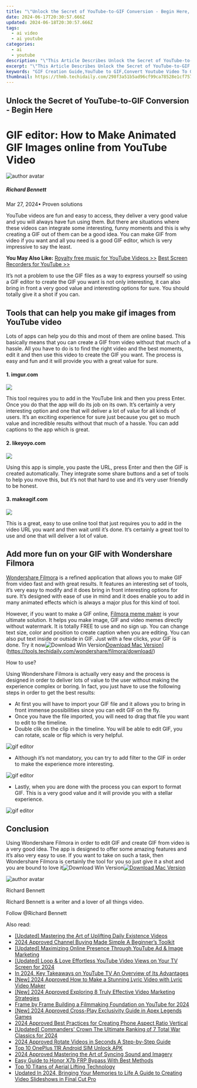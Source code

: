 ```yaml
---
title: "\"Unlock the Secret of YouTube-to-GIF Conversion - Begin Here, In 2024\""
date: 2024-06-17T20:30:57.666Z
updated: 2024-06-18T20:30:57.666Z
tags:
  - ai video
  - ai youtube
categories:
  - ai
  - youtube
description: "\"This Article Describes Unlock the Secret of YouTube-to-GIF Conversion - Begin Here, In 2024\""
excerpt: "\"This Article Describes Unlock the Secret of YouTube-to-GIF Conversion - Begin Here, In 2024\""
keywords: "GIF Creation Guide,YouTube to GIF,Convert Youtube Video To GIF,Unlock GIF Tutorials,Make GIF From Videos,Start GIF Conversion,Easy GIF Maker"
thumbnail: https://thmb.techidaily.com/298f3a51b5ad96cf99ca78528e1cf7576a8f7bf919402e8696c70895bc723b47.jpg
---
```


## Unlock the Secret of YouTube-to-GIF Conversion - Begin Here

# GIF editor: How to Make Animated GIF Images online from YouTube Video

![author avatar](https://images.wondershare.com/filmora/article-images/richard-bennett.jpg)

##### Richard Bennett

 Mar 27, 2024• Proven solutions

YouTube videos are fun and easy to access, they deliver a very good value and you will always have fun using them. But there are situations where these videos can integrate some interesting, funny moments and this is why creating a GIF out of them can be a good idea. You can make GIF from video if you want and all you need is a good GIF editor, which is very impressive to say the least.

**You May Also Like:**
[Royalty free music for YouTube Videos >>](https://tools.techidaily.com/wondershare/filmora/download/)
[Best Screen Recorders for YouTube >>](https://tools.techidaily.com/wondershare/filmora/download/)

It’s not a problem to use the GIF files as a way to express yourself so using a GIF editor to create the GIF you want is not only interesting, it can also bring in front a very good value and interesting options for sure. You should totally give it a shot if you can.

## Tools that can help you make gif images from YouTube video

Lots of apps can help you do this and most of them are online based. This basically means that you can create a GIF from video without that much of a hassle. All you have to do is to find the right video and the best moments, edit it and then use this video to create the GIF you want. The process is easy and fun and it will provide you with a great value for sure.

#### 1\. imgur.com

![](https://images.wondershare.com/filmora/article-images/imgur-video-to-gif.jpg)

This tool requires you to add in the YouTube link and then you press Enter. Once you do that the app will do its job on its own. It’s certainly a very interesting option and one that will deliver a lot of value for all kinds of users. It’s an exciting experience for sure just because you get so much value and incredible results without that much of a hassle. You can add captions to the app which is great.

#### 2\. likeyoyo.com

![](https://images.wondershare.com/filmora/article-images/likeyoyo-video-to-gif.jpg)

Using this app is simple, you paste the URL, press Enter and then the GIF is created automatically. They integrate some share buttons and a set of tools to help you move this, but it’s not that hard to use and it’s very user friendly to be honest.

#### 3\. makeagif.com

![](https://images.wondershare.com/filmora/article-images/makeagif-video-to-gif.jpg)

This is a great, easy to use online tool that just requires you to add in the video URL you want and then wait until it’s done. It’s certainly a great tool to use and one that will deliver a lot of value.

## Add more fun on your GIF with Wondershare Filmora

[Wondershare Filmora](https://tools.techidaily.com/wondershare/filmora/download/) is a refined application that allows you to make GIF from video fast and with great results. It features an interesting set of tools, it’s very easy to modify and it does bring in front interesting options for sure. It’s designed with ease of use in mind and it does enable you to add in many animated effects which is always a major plus for this kind of tool.

However, if you want to make a GIF online, [Filmora meme maker](https://tools.techidaily.com/wondershare/filmora/download/) is your ultimate solution. It helps you make image, GIF and video memes directly without watermark. It is totally FREE to use and no sign up. You can change text size, color and position to create caption when you are editing. You can also put text inside or outside in GIF. Just with a few clicks, your GIF is done. Try it now![![Download Win Version](https://images.wondershare.com/filmora/guide/download-btn-win.jpg)](https://tools.techidaily.com/wondershare/filmora/download/)[Download Mac Version](https://images.wondershare.com/filmora/guide/download-btn-mac.jpg)](https://tools.techidaily.com/wondershare/filmora/download/)

How to use?

Using Wondershare Filmora is actually very easy and the process is designed in order to deliver lots of value to the user without making the experience complex or boring. In fact, you just have to use the following steps in order to get the best results:

* At first you will have to import your GIF file and it allows you to bring in front immense possibilities since you can edit GIF on the fly.
* Once you have the file imported, you will need to drag that file you want to edit to the timeline.
* Double clik on the clip in the timeline. You will be able to edit GIF, you can rotate, scale or flip which is very helpful.

![gif editor](https://images.wondershare.com/filmora/article-images/video-editing-panel-win.jpg)

* Although it’s not mandatory, you can try to add filter to the GIF in order to make the experience more interesting.

![gif editor](https://images.wondershare.com/filmora/guide/filters-9-win.jpg)

* Lastly, when you are done with the process you can export to format GIF. This is a very good value and it will provide you with a stellar experience.

![gif editor](https://images.wondershare.com/filmora/article-images/export-video-9.jpg)

## Conclusion

Using Wondershare Filmora in order to edit GIF and create GIF from video is a very good idea. The app is designed to offer some amazing features and it’s also very easy to use. If you want to take on such a task, then Wondershare Filmora is certainly the tool for you so just give it a shot and you are bound to love it![![Download Win Version](https://images.wondershare.com/filmora/guide/download-btn-win.jpg)](https://tools.techidaily.com/wondershare/filmora/download/)[![Download Mac Version](https://images.wondershare.com/filmora/guide/download-btn-mac.jpg)](https://tools.techidaily.com/wondershare/filmora/download/)

![author avatar](https://images.wondershare.com/filmora/article-images/richard-bennett.jpg)

Richard Bennett

Richard Bennett is a writer and a lover of all things video.

Follow @Richard Bennett


<ins class="adsbygoogle"
     style="display:block"
     data-ad-format="autorelaxed"
     data-ad-client="ca-pub-7571918770474297"
     data-ad-slot="1223367746"></ins>



<ins class="adsbygoogle"
     style="display:block"
     data-ad-client="ca-pub-7571918770474297"
     data-ad-slot="8358498916"
     data-ad-format="auto"
     data-full-width-responsive="true"></ins>

<span class="atpl-alsoreadstyle">Also read:</span>
<div><ul>
<li><a href="https://youtube-lab.techidaily.com/ed-mastering-the-art-of-uplifting-daily-existence-videos/"><u>[Updated] Mastering the Art of Uplifting Daily Existence Videos</u></a></li>
<li><a href="https://youtube-lab.techidaily.com/approved-channel-buying-made-simple-a-beginners-toolkit/"><u>2024 Approved  Channel Buying Made Simple  A Beginner’s Toolkit</u></a></li>
<li><a href="https://youtube-lab.techidaily.com/ed-maximizing-online-presence-through-youtube-ad-and-image-marketing/"><u>[Updated] Maximizing Online Presence Through YouTube Ad & Image Marketing</u></a></li>
<li><a href="https://youtube-lab.techidaily.com/ed-loop-and-love-effortless-youtube-video-views-on-your-tv-screen-for-2024/"><u>[Updated] Loop & Love  Effortless YouTube Video Views on Your TV Screen for 2024</u></a></li>
<li><a href="https://youtube-lab.techidaily.com/24-key-takeaways-on-youtube-tv-an-overview-of-its-advantages/"><u>In 2024, Key Takeaways on YouTube TV  An Overview of Its Advantages</u></a></li>
<li><a href="https://youtube-lab.techidaily.com/024-approved-how-to-make-a-stunning-lyric-video-with-lyric-video-maker/"><u>[New] 2024 Approved  How to Make a Stunning Lyric Video with Lyric Video Maker</u></a></li>
<li><a href="https://youtube-lab.techidaily.com/024-approved-exploring-8-truly-effective-video-marketing-strategies/"><u>[New] 2024 Approved  Exploring 8 Truly Effective Video Marketing Strategies</u></a></li>
<li><a href="https://youtube-lab.techidaily.com/-by-frame-building-a-filmmaking-foundation-on-youtube-for-2024/"><u>Frame by Frame  Building a Filmmaking Foundation on YouTube for 2024</u></a></li>
<li><a href="https://video-capture.techidaily.com/new-2024-approved-cross-play-exclusivity-guide-in-apex-legends-games/"><u>[New] 2024 Approved  Cross-Play Exclusivity Guide in Apex Legends Games</u></a></li>
<li><a href="https://ai-vdieo-software.techidaily.com/2024-approved-best-practices-for-creating-phone-aspect-ratio-vertical/"><u>2024 Approved Best Practices for Creating Phone Aspect Ratio Vertical</u></a></li>
<li><a href="https://screen-recording.techidaily.com/updated-commanders-crown-the-ultimate-ranking-of-7-total-war-classics-for-2024/"><u>[Updated] Commanders' Crown  The Ultimate Ranking of 7 Total War Classics for 2024</u></a></li>
<li><a href="https://ai-video-tools.techidaily.com/2024-approved-rotate-videos-in-seconds-a-step-by-step-guide/"><u>2024 Approved Rotate Videos in Seconds A Step-by-Step Guide</u></a></li>
<li><a href="https://sim-unlock.techidaily.com/top-10-oneplus-11r-android-sim-unlock-apk-by-drfone-android/"><u>Top 10 OnePlus 11R Android SIM Unlock APK</u></a></li>
<li><a href="https://sound-tweaking.techidaily.com/2024-approved-mastering-the-art-of-syncing-sound-and-imagery/"><u>2024 Approved Mastering the Art of Syncing Sound and Imagery</u></a></li>
<li><a href="https://bypass-frp.techidaily.com/easy-guide-to-honor-x7b-frp-bypass-with-best-methods-by-drfone-android/"><u>Easy Guide to Honor X7b FRP Bypass With Best Methods</u></a></li>
<li><a href="https://extra-resources.techidaily.com/top-10-titans-of-aerial-lifting-technology/"><u>Top 10 Titans of Aerial Lifting Technology</u></a></li>
<li><a href="https://video-creation-software.techidaily.com/updated-in-2024-bringing-your-memories-to-life-a-guide-to-creating-video-slideshows-in-final-cut-pro/"><u>Updated In 2024, Bringing Your Memories to Life A Guide to Creating Video Slideshows in Final Cut Pro</u></a></li>
</ul></div>
